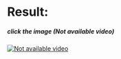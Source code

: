 # Result:
##### *click the image* (Not available video)

[![Not available video](https://media.discordapp.net/attachments/959856354976206878/967457108708687902/unknown.png?width=500&height=400)](https://google.com)
